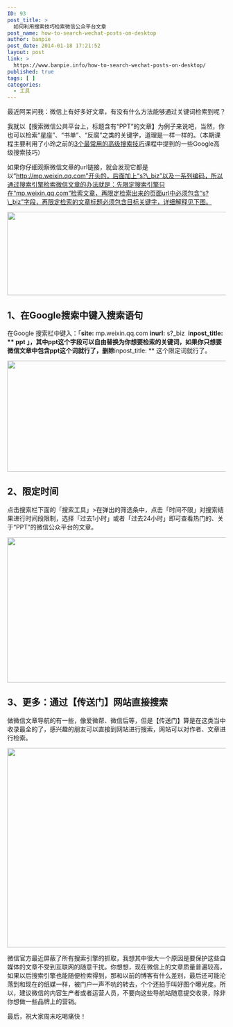 ```yaml
---
ID: 93
post_title: >
  如何利用搜索技巧检索微信公众平台文章
post_name: how-to-search-wechat-posts-on-desktop
author: banpie
post_date: 2014-01-18 17:21:52
layout: post
link: >
  https://www.banpie.info/how-to-search-wechat-posts-on-desktop/
published: true
tags: [ ]
categories:
  - 工具
---
```

最近阿呆问我：微信上有好多好文章，有没有什么方法能够通过关键词检索到呢？

我就以【搜索微信公共平台上，标题含有“PPT”的文章】为例子来说吧，当然，你也可以检索“星座”、“书单”、“反腐”之类的关键字，道理是一样一样的。（本期课程主要利用了小玲之前的[3个最常用的高级搜索技巧][1]课程中提到的一些Google高级搜索技巧）

如果你仔细观察微信文章的url链接，就会发现它都是以“http://mp.weixin.qq.com”开头的，后面加上“s?\_biz”以及一系列编码，所以通过搜索引擎检索微信文章的办法就是：先限定搜索引擎只在“mp.weixin.qq.com”检索文章，再限定检索出来的页面url中必须包含“s?\_biz”字段，再限定检索的文章标题必须包含目标关键字，详细解释见下图。

<img class="alignnone size-full wp-image-1593" src="http://www.banpie.info/wp-content/uploads/2019/03/wechat-search-1.jpg" width="620" height="192" alt="" />

## 1、在Google搜索中键入搜索语句

在Google 搜索栏中键入：「**site:** mp.weixin.qq.com **inurl:** s?_biz  **inpost_title: ** ppt 」，其中ppt这个字段可以自由替换为你想要检索的关键词，如果你只想要微信文章中包含ppt这个词就行了，删除**inpost_title: ** 这个限定词就行了。

<img class="alignnone size-full wp-image-1594" src="http://www.banpie.info/wp-content/uploads/2019/03/wechat-search-2.jpg" width="620" height="256" alt="" />

## 2、限定时间

点击搜索栏下面的「搜索工具」>在弹出的筛选条中，点击「时间不限」对搜索结果进行时间段限制，选择「过去1小时」或者「过去24小时」即可查看热门的、关于“PPT”的微信公众平台的文章。

<img class="alignnone size-full wp-image-1595" src="http://www.banpie.info/wp-content/uploads/2019/03/wechat-search-3.jpg" width="620" height="335" alt="" />

## 3、更多：通过【传送门】网站直接搜索

做微信文章导航的有一些，像爱微帮、微信后等，但是【传送门】算是在这类当中收录最全的了，感兴趣的朋友可以直接到网站进行搜索，网站可以对作者、文章进行检索。

<img class="alignnone size-full wp-image-1596" src="http://www.banpie.info/wp-content/uploads/2019/03/wechat-search-4.jpg" width="620" height="460" alt="" />

微信官方最近屏蔽了所有搜索引擎的抓取，我想其中很大一个原因是要保护这些自媒体的文章不受到互联网的随意干扰。你想想，现在微信上的文章质量普遍较高，如果以后搜索引擎也能随便检索得到，那和以前的博客有什么差别，最后还可能沦落到和现在的纸媒一样，被门户一声不吭的转去，个个还拍手叫好图个曝光度。所以，建议微信的内容生产者或者运营人员，不要向这些导航站随意提交收录，除非你想做一些品牌上的营销。

最后，祝大家周末吃喝痛快！

 [1]: http://www.banpie.info/2013/12/advanced-search-tips/